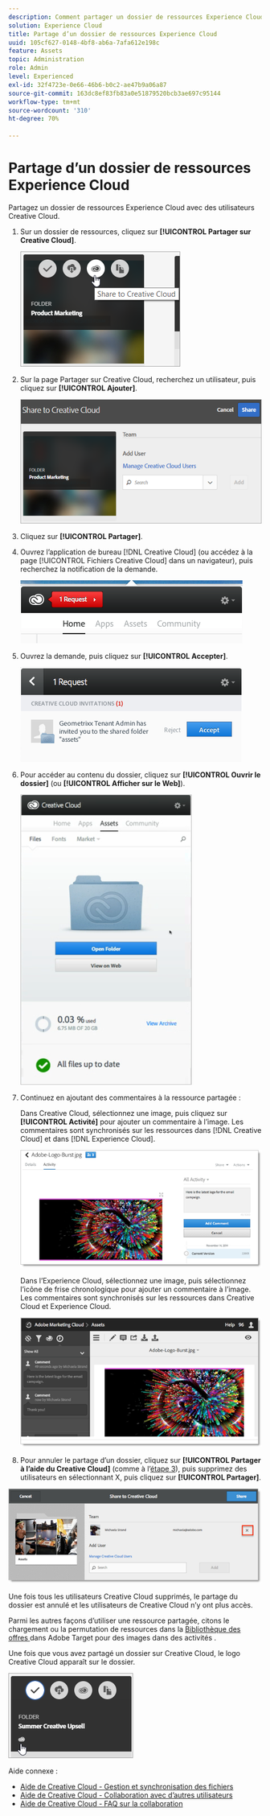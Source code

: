 ```yaml
---
description: Comment partager un dossier de ressources Experience Cloud avec des utilisateurs Creative Cloud.
solution: Experience Cloud
title: Partage d’un dossier de ressources Experience Cloud
uuid: 105cf627-0148-4bf8-ab6a-7afa612e198c
feature: Assets
topic: Administration
role: Admin
level: Experienced
exl-id: 32f4723e-0e66-46b6-b0c2-ae47b9a06a87
source-git-commit: 163dc8ef83fb83a0e51879520bcb3ae697c95144
workflow-type: tm+mt
source-wordcount: '310'
ht-degree: 70%

---
```


# Partage d’un dossier de ressources Experience Cloud

Partagez un dossier de ressources Experience Cloud avec des utilisateurs Creative Cloud.

1. Sur un dossier de ressources, cliquez sur **[!UICONTROL Partager sur Creative Cloud]**.

   ![Partager sur Creative Cloud](../../assets/asset-share-cc.png)
1. Sur la page Partager sur Creative Cloud, recherchez un utilisateur, puis cliquez sur **[!UICONTROL Ajouter]**.

   ![Ajout dʼun utilisateur Creative Cloud](../../assets/asset-share-cc-page.png)

1. Cliquez sur **[!UICONTROL Partager]**.
1. Ouvrez l’application de bureau [!DNL Creative Cloud] (ou accédez à la page [!UICONTROL Fichiers Creative Cloud] dans un navigateur), puis recherchez la notification de la demande.

   ![Notification de la demande](../../assets/cc_share_request.png)
1. Ouvrez la demande, puis cliquez sur **[!UICONTROL Accepter]**.

   ![Acceptation de la demande](../../assets/cc_share_accept.png)
1. Pour accéder au contenu du dossier, cliquez sur **[!UICONTROL Ouvrir le dossier]** (ou **[!UICONTROL Afficher sur le Web]**).

   ![Afficher sur le Web](../../assets/creative_cloud_open_folder.png)
1. Continuez en ajoutant des commentaires à la ressource partagée :

   Dans Creative Cloud, sélectionnez une image, puis cliquez sur **[!UICONTROL Activité]** pour ajouter un commentaire à l’image. Les commentaires sont synchronisés sur les ressources dans [!DNL Creative Cloud] et dans [!DNL Experience Cloud].

   ![Ajout dʼun commentaire à lʼimage](../../assets/asset_comment_cc.png)

   Dans l’Experience Cloud, sélectionnez une image, puis sélectionnez l’icône de frise chronologique pour ajouter un commentaire à l’image. Les commentaires sont synchronisés sur les ressources dans Creative Cloud et Experience Cloud.

   ![Ajout dʼun commentaire à l’image](../../assets/asset_comment_mac.png)

1. Pour annuler le partage d’un dossier, cliquez sur **[!UICONTROL Partager à l’aide du Creative Cloud]** (comme à l’[étape 3](share.md)), puis supprimez des utilisateurs en sélectionnant X, puis cliquez sur **[!UICONTROL Partager]**.

![Annulation du partage dʼun dossier](../../assets/asset_remove_user.png)

Une fois tous les utilisateurs Creative Cloud supprimés, le partage du dossier est annulé et les utilisateurs de Creative Cloud nʼy ont plus accès.

Parmi les autres façons d’utiliser une ressource partagée, citons le chargement ou la permutation de ressources dans la [ Bibliothèque des offres ](https://experienceleague.adobe.com/docs/target/using/experiences/offers/manage-content.html?lang=fr) dans Adobe Target pour des images dans des activités .

Une fois que vous avez partagé un dossier sur Creative Cloud, le logo Creative Cloud apparaît sur le dossier.

![Logo Creative Cloud sur le dossier](../../assets/asset-cc-logo.png)

Aide connexe :

* [Aide de Creative Cloud - Gestion et synchronisation des fichiers](https://helpx.adobe.com/fr/creative-cloud/help/sync-creative-cloud-files.html)
* [Aide de Creative Cloud - Collaboration avec d’autres utilisateurs](https://helpx.adobe.com/fr/creative-cloud/help/collaboration.html)
* [Aide de Creative Cloud - FAQ sur la collaboration](https://helpx.adobe.com/fr/creative-cloud/help/collaboration-faq.html)
